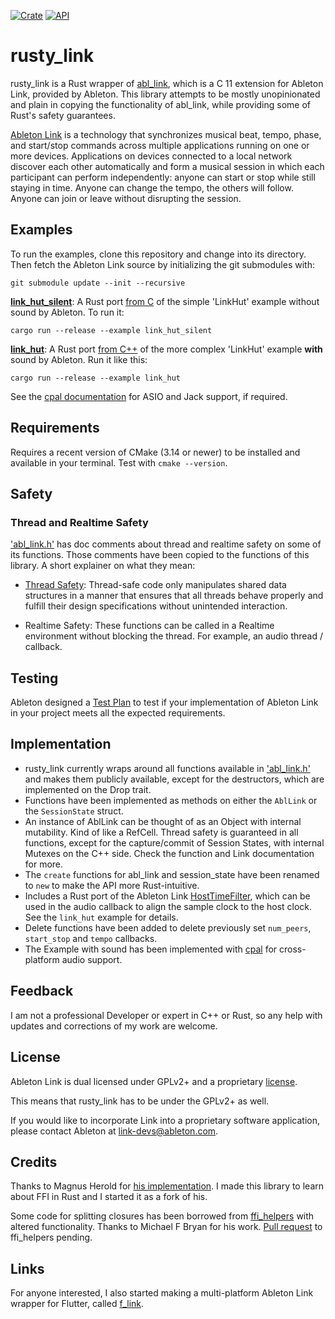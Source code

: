[![Crate](https://img.shields.io/crates/v/rusty_link.svg)](https://crates.io/crates/rusty_link)
[![API](https://docs.rs/rusty_link/badge.svg)](https://docs.rs/rusty_link)

# rusty_link

rusty_link is a Rust wrapper of [abl_link](https://github.com/Ableton/link/tree/master/extensions/abl_link),
which is a C 11 extension for Ableton Link, provided by Ableton.
This library attempts to be mostly unopinionated and plain in
copying the functionality of abl_link, while providing some of Rust's safety guarantees.

[Ableton Link](http://ableton.github.io/link) is a technology that synchronizes musical beat, tempo,
phase, and start/stop commands across multiple applications running
on one or more devices. Applications on devices connected to a local
network discover each other automatically and form a musical session
in which each participant can perform independently: anyone can start
or stop while still staying in time. Anyone can change the tempo, the
others will follow. Anyone can join or leave without disrupting the session.

## Examples

To run the examples, clone this repository and change into its directory. Then fetch the Ableton Link source by initializing the git submodules with:

```
git submodule update --init --recursive
```

[**link_hut_silent**](https://github.com/anzbert/rusty_link/blob/master/examples/link_hut_silent/main.rs): A Rust port [from C](https://github.com/Ableton/link/blob/master/extensions/abl_link/examples/link_hut/main.c) of the simple 'LinkHut' example without sound by Ableton. To run it:

```
cargo run --release --example link_hut_silent
```

[**link_hut**](https://github.com/anzbert/rusty_link/tree/master/examples/link_hut): A Rust port [from C++](https://github.com/Ableton/link/tree/master/examples) of the more complex 'LinkHut' example **with** sound by Ableton. Run it like this:

```
cargo run --release --example link_hut
```

See the [cpal documentation](https://github.com/RustAudio/cpal) for ASIO and Jack support, if required.

## Requirements

Requires a recent version of CMake (3.14 or newer) to be installed and available in your terminal. Test with `cmake --version`.

## Safety

### Thread and Realtime Safety

['abl_link.h'](https://github.com/Ableton/link/blob/master/extensions/abl_link/include/abl_link.h) has doc comments about thread and realtime safety on some of its functions. Those comments have been copied to the functions of this library. A short explainer on what they mean:

- [Thread Safety](https://en.wikipedia.org/wiki/Thread_safety): Thread-safe code only manipulates shared data structures in a manner that ensures that all threads behave properly and fulfill their design specifications without unintended interaction.

- Realtime Safety: These functions can be called in a Realtime environment without blocking the thread. For example, an audio thread / callback.

## Testing

Ableton designed a [Test Plan](https://github.com/Ableton/link/blob/master/TEST-PLAN.md) to test if your implementation of Ableton Link in your project meets all the expected requirements.

## Implementation

- rusty_link currently wraps around all functions available in ['abl_link.h'](https://github.com/Ableton/link/blob/master/extensions/abl_link/include/abl_link.h) and makes them publicly available, except for the destructors, which are implemented on the Drop trait.
- Functions have been implemented as methods on either the `AblLink` or the `SessionState` struct.
- An instance of AblLink can be thought of as an Object with internal mutability. Kind of like a RefCell. Thread safety is guaranteed in all functions, except for the capture/commit of Session States, with internal Mutexes on the C++ side. Check the function and Link documentation for more.
- The `create` functions for abl_link and session_state have been renamed to `new` to make the API more Rust-intuitive.
- Includes a Rust port of the Ableton Link [HostTimeFilter](https://github.com/Ableton/link/blob/master/include/ableton/link/HostTimeFilter.hpp), which can be used in the audio callback to align the sample clock to the host clock. See the `link_hut` example for details.
- Delete functions have been added to delete previously set `num_peers`, `start_stop` and `tempo` callbacks.
- The Example with sound has been implemented with [cpal](https://crates.io/crates/cpal) for cross-platform audio support.

## Feedback

I am not a professional Developer or expert in C++ or Rust, so any help with updates and corrections of my work are welcome.

## License

Ableton Link is dual licensed under GPLv2+ and a proprietary [license](https://github.com/Ableton/link/blob/master/LICENSE.md).

This means that rusty_link has to be under the GPLv2+ as well.

If you would like to incorporate Link into a proprietary software application, please contact Ableton at <link-devs@ableton.com>.

## Credits

Thanks to Magnus Herold for [his implementation](https://crates.io/crates/ableton-link).
I made this library to learn about FFI in Rust and I started it as a fork of his.

Some code for splitting closures has been borrowed from [ffi_helpers](https://crates.io/crates/ffi_helpers) with altered functionality. Thanks to Michael F Bryan for his work.
[Pull request](https://github.com/Michael-F-Bryan/ffi_helpers/pull/8) to ffi_helpers pending.

## Links

For anyone interested, I also started making a multi-platform Ableton Link wrapper for Flutter, called [f_link](https://pub.dev/packages/f_link).
